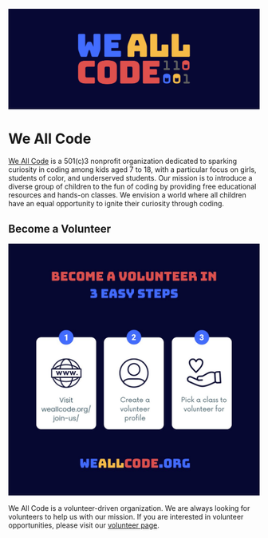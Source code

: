 ![We All Code](profile.svg)

# We All Code

[We All Code](https://weallcode.org) is a 501(c\)3 nonprofit organization dedicated to sparking curiosity in coding among kids aged 7 to 18, with a particular focus on girls, students of color, and underserved students. Our mission is to introduce a diverse group of children to the fun of coding by providing free educational resources and hands-on classes. We envision a world where all children have an equal opportunity to ignite their curiosity through coding.

## Become a Volunteer

![Become a Volunteer](become-a-volunteer.png)

We All Code is a volunteer-driven organization. We are always looking for volunteers to help us with our mission. If you are interested in volunteer opportunities, please visit our [volunteer page](https://weallcode.org/join-us/#volunteer).
